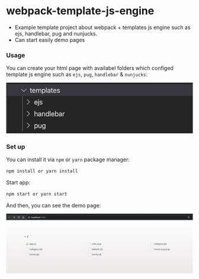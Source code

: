 # webpack-template-js-engine

 - Example template project about webpack + templates js engine such as ejs, handlebar, pug and nunjucks.
 - Can start easily demo pages

### Usage

You can create your html page with availabel folders which configed template js engine such as `ejs`, `pug`, `handlebar` & `nunjucks`:

![Alt text](./public/template-dir-v2.png?raw=true 'template folders')

### Set up

You can install it via `npm` or `yarn` package manager:

```bash
npm install or yarn install
```

Start app:

```bash
npm start or yarn start
```

And then, you can see the demo page:

![Alt text](./public/page.png?raw=true 'page')
